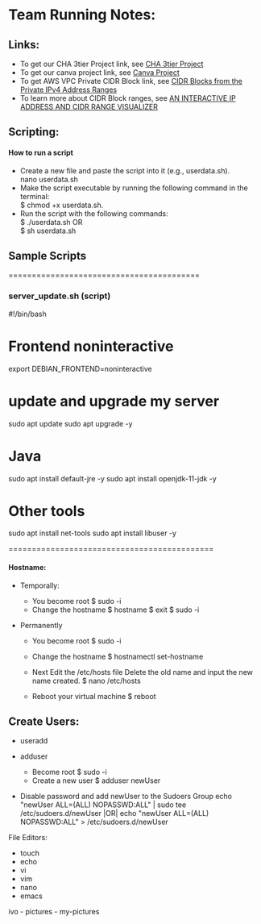 # Team Running Notes: 

## Links: 
- To get our CHA 3tier Project link, see [CHA 3tier Project](https://docs.google.com/document/d/1U36YbHV87jT-AwL8ooKNgRQkZB2BmiV_OzCqpSlY-BY/edit)
- To get our canva project link, see [Canva Project](https://www.canva.com/design/DAF5sEif3jo/804scKmsxlXJ040DITFBpw/edit?utm_content=DAF5sEif3jo&utm_campaign=designshare&utm_medium=link2&utm_source=sharebutton)
- To get AWS VPC Private CIDR Block link, see [CIDR Blocks from the Private IPv4 Address Ranges](https://docs.aws.amazon.com/vpc/latest/userguide/vpc-cidr-blocks.html)
- To learn more about CIDR Block ranges, see [AN INTERACTIVE IP ADDRESS AND CIDR RANGE VISUALIZER](https://cidr.xyz/) 


## Scripting: 
#### How to run a script
- Create a new file and paste the script into it (e.g., userdata.sh). <br>
  nano userdata.sh 
- Make the script executable by running the following command in the terminal: <br>
  $ chmod +x userdata.sh.
- Run the script with the following commands: <br>
  $ ./userdata.sh OR <br> 
  $ sh userdata.sh

## Sample Scripts

=========================================
### server_update.sh (script)
#!/bin/bash

# Frontend noninteractive
export DEBIAN_FRONTEND=noninteractive

# update and upgrade my server
sudo apt update
sudo apt upgrade -y

# Java

sudo apt install default-jre -y
sudo apt install openjdk-11-jdk -y

# Other tools
sudo apt install net-tools
sudo apt install libuser -y

============================================
#### Hostname: 
- Temporally: 
  - You become root 
    $ sudo -i 
  - Change the hostname 
    $ hostname <yourHostname>
    $ exit 
    $ sudo -i  

- Permanently 
  - You become root 
    $ sudo -i 
  - Change the hostname
    $ hostnamectl set-hostname <hostname>
  - Next Edit the /etc/hosts file
    Delete the old name and input the new name  created.
    $ nano /etc/hosts
  
  - Reboot your virtual machine 
    $ reboot 

## Create Users: 
- useradd <userName>
- adduser <userName>
  - Become root 
    $ sudo -i
  - Create a new user 
    $ adduser newUser

- Disable password and add newUser to the Sudoers Group 
  echo "newUser ALL=(ALL) NOPASSWD:ALL" | sudo tee /etc/sudoers.d/newUser  |OR|
  echo "newUser ALL=(ALL) NOPASSWD:ALL" > /etc/sudoers.d/newUser

File Editors:
- touch 
- echo 
- vi 
- vim 
- nano 
- emacs 

ivo - pictures - my-pictures 
